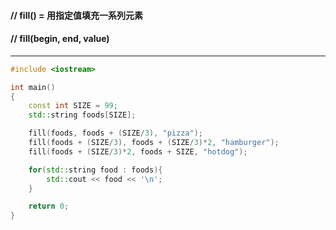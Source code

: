 #### // fill() = 用指定值填充一系列元素
#### // fill(begin, end, value)

---

```C++
#include <iostream>

int main()
{
    const int SIZE = 99;
    std::string foods[SIZE];

    fill(foods, foods + (SIZE/3), "pizza");
    fill(foods + (SIZE/3), foods + (SIZE/3)*2, "hamburger");
    fill(foods + (SIZE/3)*2, foods + SIZE, "hotdog");

    for(std::string food : foods){
        std::cout << food << '\n';
    }

    return 0;
}
```